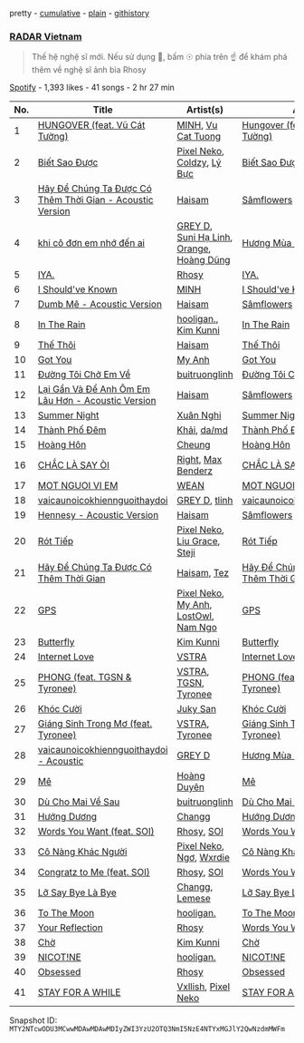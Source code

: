 pretty - [cumulative](/playlists/cumulative/37i9dQZF1DX0dUsjwqfaGM.md) - [plain](/playlists/plain/37i9dQZF1DX0dUsjwqfaGM) - [githistory](https://github.githistory.xyz/mackorone/spotify-playlist-archive/blob/main/playlists/plain/37i9dQZF1DX0dUsjwqfaGM)

### [RADAR Vietnam](https://open.spotify.com/playlist/37i9dQZF1DX0dUsjwqfaGM)

> Thế hệ nghệ sĩ mới\. Nếu sử dụng 📲, bấm ☉ phía trên ☝ để khám phá thêm về nghệ sĩ ảnh bìa Rhosy

[Spotify](https://open.spotify.com/user/spotify) - 1,393 likes - 41 songs - 2 hr 27 min

| No. | Title | Artist(s) | Album | Length |
|---|---|---|---|---|
| 1 | [HUNGOVER \(feat\. Vũ Cát Tường\)](https://open.spotify.com/track/5cxX6mL978HKzOMcGqKD8v) | [MINH](https://open.spotify.com/artist/0RzxSfLRSQmRJ3fFabRMsT), [Vu Cat Tuong](https://open.spotify.com/artist/7yquVKfxBuNFJbG9cy2R8A) | [Hungover \(feat\. Vũ Cát Tường\)](https://open.spotify.com/album/4y3eau8LhHk8VDoDWB7HWQ) | 5:29 |
| 2 | [Biết Sao Được](https://open.spotify.com/track/5oksT9bmSgHN9gaKvmpgXp) | [Pixel Neko](https://open.spotify.com/artist/6lKBdKySIpWUb4tA7hYzU7), [Coldzy](https://open.spotify.com/artist/401ikVSob52311M6Fwnunt), [Lý Bực](https://open.spotify.com/artist/1pqC3oSnMeSmehSgahdji5) | [Biết Sao Được](https://open.spotify.com/album/5Pl9ObSp8EPfkdehTqrTel) | 3:01 |
| 3 | [Hãy Để Chúng Ta Được Có Thêm Thời Gian \- Acoustic Version](https://open.spotify.com/track/1IuQ1QnMRuISpiS7BMjpS7) | [Haisam](https://open.spotify.com/artist/5h0cBKxBX54CqPaQU6tJhk) | [Sâmflowers](https://open.spotify.com/album/4r2sh8ZMxq8yc3qT19bM3m) | 3:51 |
| 4 | [khi cô đơn em nhớ đến ai](https://open.spotify.com/track/3LfiZlWffAqGOAQ6sKjoJP) | [GREY D](https://open.spotify.com/artist/6d0dLenjy5CnR5ZMn2agiV), [Suni Hạ Linh](https://open.spotify.com/artist/4x1fUORHa2EsxrQ6ZzAoQ0), [Orange](https://open.spotify.com/artist/5lAfakPZgxFKgiJD6xAF1G), [Hoàng Dũng](https://open.spotify.com/artist/6OzE2OdvV2tGAxSBsBuZ74) | [Hương Mùa Hè EP.01](https://open.spotify.com/album/7Do6GQrbmkYtOjg1S2HRe3) | 4:29 |
| 5 | [IYA.](https://open.spotify.com/track/3SBP53NRX6Rik4ufPlfrV8) | [Rhosy](https://open.spotify.com/artist/3lL6jMbIkYzyxsXn3TU7GK) | [IYA.](https://open.spotify.com/album/67nTFHJgJjVvQ73BLUjXhJ) | 4:08 |
| 6 | [I Should've Known](https://open.spotify.com/track/2d7BDniXFXApGT1ggmF7BN) | [MINH](https://open.spotify.com/artist/0RzxSfLRSQmRJ3fFabRMsT) | [I Should've Known](https://open.spotify.com/album/2zL7QvM658iVV9rLCsAfbb) | 4:09 |
| 7 | [Dumb Mê \- Acoustic Version](https://open.spotify.com/track/6mR3aPF7A0VoFrm5acTMXq) | [Haisam](https://open.spotify.com/artist/5h0cBKxBX54CqPaQU6tJhk) | [Sâmflowers](https://open.spotify.com/album/4r2sh8ZMxq8yc3qT19bM3m) | 2:30 |
| 8 | [In The Rain](https://open.spotify.com/track/6MbHcqR7IBGUR8cUE9aLS4) | [hooligan.](https://open.spotify.com/artist/4sDsgLXhS6If9HrV2mwuSx), [Kim Kunni](https://open.spotify.com/artist/2OONhLKGZlcgaA9PQ2e64g) | [In The Rain](https://open.spotify.com/album/1HCjPwy3asgEGXF0U1465m) | 3:38 |
| 9 | [Thế Thôi](https://open.spotify.com/track/3q9jkVZnem47J0HdQEK8WM) | [Haisam](https://open.spotify.com/artist/5h0cBKxBX54CqPaQU6tJhk) | [Thế Thôi](https://open.spotify.com/album/246AHh3LvTsa9Nfi4xrrng) | 4:03 |
| 10 | [Got You](https://open.spotify.com/track/28mj6cmfJWSxOCdeNRbyWw) | [My Anh](https://open.spotify.com/artist/3C9BZr3AmjZ89zzcOdkA4i) | [Got You](https://open.spotify.com/album/3UjnX1grSaDSrfGG4NWaM2) | 4:25 |
| 11 | [Đường Tôi Chở Em Về](https://open.spotify.com/track/27F22WcGDyl4Z2KylVJkXL) | [buitruonglinh](https://open.spotify.com/artist/7Cp2hGcriAaDUAWpXnSEwm) | [Đường Tôi Chở Em Về](https://open.spotify.com/album/11usBN9oLbxkDegtx4ilUW) | 4:26 |
| 12 | [Lại Gần Và Để Anh Ôm Em Lâu Hơn \- Acoustic Version](https://open.spotify.com/track/2RG8uz3hvNVAlVvzhVufhi) | [Haisam](https://open.spotify.com/artist/5h0cBKxBX54CqPaQU6tJhk) | [Sâmflowers](https://open.spotify.com/album/4r2sh8ZMxq8yc3qT19bM3m) | 3:24 |
| 13 | [Summer Night](https://open.spotify.com/track/7k7wieI5FG61ZARVV5OT7z) | [Xuân Nghi](https://open.spotify.com/artist/09TbfG9329V26zqpb7IQT5) | [Summer Night](https://open.spotify.com/album/5Cskl93giLfcuwEJzKlvFw) | 2:51 |
| 14 | [Thành Phố Đêm](https://open.spotify.com/track/5DAFdVmVwj2dFddjHSdDQk) | [Khải](https://open.spotify.com/artist/2YJjdbWUlFUPMyveMVft5k), [da/md](https://open.spotify.com/artist/3rfioXxHtUmA66MpuKdozJ) | [Thành Phố Đêm](https://open.spotify.com/album/2IJtIuvzoJdAp45m7oWwUp) | 3:10 |
| 15 | [Hoàng Hôn](https://open.spotify.com/track/0AFGP6yJiakwce0evtrbxd) | [Cheung](https://open.spotify.com/artist/2CYz62cthPQ03xzOFpq683) | [Hoàng Hôn](https://open.spotify.com/album/3Q7A5892DvFaMdONpVhc9k) | 4:10 |
| 16 | [CHẮC LÀ SAY ÒI](https://open.spotify.com/track/798WQMqGeOrfTFepsCF3r7) | [Right](https://open.spotify.com/artist/0hUr8xEtATxbq2OTiJFAP0), [Max Benderz](https://open.spotify.com/artist/0ZDirTwCdmoL4RpbXxiRvj) | [CHẮC LÀ SAY ÒI](https://open.spotify.com/album/6BJ9LUWp8AqbKahQ0TnUZk) | 3:24 |
| 17 | [MOT NGUOI VI EM](https://open.spotify.com/track/6lmJXxTcLTe6bdgwSfTqhO) | [WEAN](https://open.spotify.com/artist/30eFAXoU2kTjJPf2cq80B8) | [MOT NGUOI VI EM](https://open.spotify.com/album/4RdYWBn5Vw5SOYH0A30v1u) | 3:30 |
| 18 | [vaicaunoicokhiennguoithaydoi](https://open.spotify.com/track/25h0TqC9H3BcMA7KjK5nHK) | [GREY D](https://open.spotify.com/artist/6d0dLenjy5CnR5ZMn2agiV), [tlinh](https://open.spotify.com/artist/3diftVOq7aEIebXKkC34oR) | [vaicaunoicokhiennguoithaydoi](https://open.spotify.com/album/5Gu0Ldddj2f6a0q5gitIok) | 3:45 |
| 19 | [Hennesy \- Acoustic Version](https://open.spotify.com/track/5eEBWObr9qNmFoPs2t8ifh) | [Haisam](https://open.spotify.com/artist/5h0cBKxBX54CqPaQU6tJhk) | [Sâmflowers](https://open.spotify.com/album/4r2sh8ZMxq8yc3qT19bM3m) | 3:27 |
| 20 | [Rót Tiếp](https://open.spotify.com/track/5U61WeETed0vWK3HUf8Xr6) | [Pixel Neko](https://open.spotify.com/artist/6lKBdKySIpWUb4tA7hYzU7), [Liu Grace](https://open.spotify.com/artist/5DTQVDm1qjLUoAGC8v85c3), [Steji](https://open.spotify.com/artist/5AnW83Ip0xPJ3Pgn0YWDhd) | [Rót Tiếp](https://open.spotify.com/album/4c4l3zyMSwsDjajgrhJ5dq) | 3:10 |
| 21 | [Hãy Để Chúng Ta Được Có Thêm Thời Gian](https://open.spotify.com/track/1BL5MlpmXKaFrK04HaCw3d) | [Haisam](https://open.spotify.com/artist/5h0cBKxBX54CqPaQU6tJhk), [Tez](https://open.spotify.com/artist/1yWLf9thhwjqScDt6Az4Z9) | [Hãy Để Chúng Ta Được Có Thêm Thời Gian](https://open.spotify.com/album/4tjAKvxiGK7nv1TfDz9aIi) | 3:43 |
| 22 | [GPS](https://open.spotify.com/track/7mSXu1Q76JGPLYolCKp3Xw) | [Pixel Neko](https://open.spotify.com/artist/6lKBdKySIpWUb4tA7hYzU7), [My Anh](https://open.spotify.com/artist/3C9BZr3AmjZ89zzcOdkA4i), [LostOwl](https://open.spotify.com/artist/2nO3NsrkKhV3cBI7X1wYbb), [Nam Ngo](https://open.spotify.com/artist/5rEpvWrgw0tvax27frKVlH) | [GPS](https://open.spotify.com/album/1dabh9kedSOCHQSXE1cYsN) | 3:59 |
| 23 | [Butterfly](https://open.spotify.com/track/5nTjso2cw2TWW25Xe9xzfG) | [Kim Kunni](https://open.spotify.com/artist/2OONhLKGZlcgaA9PQ2e64g) | [Butterfly](https://open.spotify.com/album/30gGngxwhY7usmY8E6uILz) | 4:04 |
| 24 | [Internet Love](https://open.spotify.com/track/2rGCYAabfA63PIzhQm7hVq) | [VSTRA](https://open.spotify.com/artist/2aMo0CYbTieTisS0BlWc59) | [Internet Love](https://open.spotify.com/album/12QGzRlojlxCuKAAjOPKAB) | 3:39 |
| 25 | [PHONG \(feat\. TGSN & Tyronee\)](https://open.spotify.com/track/0ibp5h8QATkvC6P5cO5TUV) | [VSTRA](https://open.spotify.com/artist/2aMo0CYbTieTisS0BlWc59), [TGSN](https://open.spotify.com/artist/2OkxNsNz7QXCBwlME0fSsk), [Tyronee](https://open.spotify.com/artist/04xz9bIBYTIqEpmRvQkfvu) | [PHONG \(feat\. TGSN & Tyronee\)](https://open.spotify.com/album/2miKCUKYhXGekJDx4ZsxiI) | 3:32 |
| 26 | [Khóc Cười](https://open.spotify.com/track/4xBQLlSh6dQrluFORd8muc) | [Juky San](https://open.spotify.com/artist/51wGpVg4Z3lv1IjuZAQjXn) | [Khóc Cười](https://open.spotify.com/album/3sdP4md71lVt7TFXBYEjap) | 3:31 |
| 27 | [Giáng Sinh Trong Mơ \(feat\. Tyronee\)](https://open.spotify.com/track/2I7JvYMAzHFksLzIy6FIfj) | [VSTRA](https://open.spotify.com/artist/2aMo0CYbTieTisS0BlWc59), [Tyronee](https://open.spotify.com/artist/04xz9bIBYTIqEpmRvQkfvu) | [Giáng Sinh Trong Mơ \(feat\. Tyronee\)](https://open.spotify.com/album/3NZDaTcY8YBenGRQ3ZAM0H) | 4:09 |
| 28 | [vaicaunoicokhiennguoithaydoi \- Acoustic](https://open.spotify.com/track/0xi7bCx9m2rgPbCN6Xhlel) | [GREY D](https://open.spotify.com/artist/6d0dLenjy5CnR5ZMn2agiV) | [Hương Mùa Hè EP.01](https://open.spotify.com/album/7Do6GQrbmkYtOjg1S2HRe3) | 3:42 |
| 29 | [Mê](https://open.spotify.com/track/6Rbz4nzR4ytexB7Zx28AmL) | [Hoàng Duyên](https://open.spotify.com/artist/3LbBKYlyMaATS8IIe7HJ0d) | [Mê](https://open.spotify.com/album/48ZqlDgLxU4jjkUGnopIFk) | 3:38 |
| 30 | [Dù Cho Mai Về Sau](https://open.spotify.com/track/4Iz5EWPCAT8jYNk4IpLoll) | [buitruonglinh](https://open.spotify.com/artist/7Cp2hGcriAaDUAWpXnSEwm) | [Dù Cho Mai Về Sau](https://open.spotify.com/album/38rXnQ4McNlZGTA3WNPNc1) | 3:53 |
| 31 | [Hướng Dương](https://open.spotify.com/track/65uxT4ZGe6eOABj1g5V2Fj) | [Changg](https://open.spotify.com/artist/1nX1HVIUo1Zfs3e2v3lFb9) | [Hướng Dương](https://open.spotify.com/album/6sUgmtdrcZRJxRsfbxUxqc) | 3:39 |
| 32 | [Words You Want \(feat\. SOI\)](https://open.spotify.com/track/3VvsQQVICDghw26uFsrs8O) | [Rhosy](https://open.spotify.com/artist/3lL6jMbIkYzyxsXn3TU7GK), [SOI](https://open.spotify.com/artist/5b35BALBqCHvoV4vcbZQ1P) | [Words You Want \(feat\. SOI\)](https://open.spotify.com/album/1Cbw4XP3Kpv2IjH2ZlwZ2Z) | 2:24 |
| 33 | [Cô Nàng Khác Người](https://open.spotify.com/track/0lXtQXwhZImnpjmpze8ykX) | [Pixel Neko](https://open.spotify.com/artist/6lKBdKySIpWUb4tA7hYzU7), [Ngơ](https://open.spotify.com/artist/4RGBKkUyyvsim9vdBKCCkc), [Wxrdie](https://open.spotify.com/artist/1Jmkhzve9TuXHUUWGmpANw) | [Cô Nàng Khác Người](https://open.spotify.com/album/5G0VCs90WtjTJV3CaRBbL1) | 3:06 |
| 34 | [Congratz to Me \(feat\. SOI\)](https://open.spotify.com/track/3jJOt4nfIGU9WzhdBm1TaR) | [Rhosy](https://open.spotify.com/artist/3lL6jMbIkYzyxsXn3TU7GK), [SOI](https://open.spotify.com/artist/5b35BALBqCHvoV4vcbZQ1P) | [Words You Want](https://open.spotify.com/album/4NbdLnwTinHtXolBnSYmNG) | 2:18 |
| 35 | [Lỡ Say Bye Là Bye](https://open.spotify.com/track/0d6dbFvKczX1Us3J7TsMMv) | [Changg](https://open.spotify.com/artist/1nX1HVIUo1Zfs3e2v3lFb9), [Lemese](https://open.spotify.com/artist/0DL9VpY3UsZWQyDOO5Ej2o) | [Lỡ Say Bye Là Bye](https://open.spotify.com/album/3BKiAnPnm2Xn2cWB2uWeE0) | 3:34 |
| 36 | [To The Moon](https://open.spotify.com/track/1CyYcBdukmFjFibDZaDlHc) | [hooligan.](https://open.spotify.com/artist/4sDsgLXhS6If9HrV2mwuSx) | [To The Moon](https://open.spotify.com/album/4UEbczuNRxEy7SGJTrfEBd) | 3:21 |
| 37 | [Your Reflection](https://open.spotify.com/track/2lRcZxRB4xQLEBhyzTauC9) | [Rhosy](https://open.spotify.com/artist/3lL6jMbIkYzyxsXn3TU7GK) | [Words You Want](https://open.spotify.com/album/4NbdLnwTinHtXolBnSYmNG) | 2:29 |
| 38 | [Chờ](https://open.spotify.com/track/4fSCE4KsyubWKT2hvSXmcn) | [Kim Kunni](https://open.spotify.com/artist/2OONhLKGZlcgaA9PQ2e64g) | [Chờ](https://open.spotify.com/album/1t24UniR5p7Pp1iAs0jmo0) | 3:18 |
| 39 | [NICOT!NE](https://open.spotify.com/track/6bHUW6F0VTOHoiXVX7IjHA) | [hooligan.](https://open.spotify.com/artist/4sDsgLXhS6If9HrV2mwuSx) | [NICOT!NE](https://open.spotify.com/album/5y7rMRphWLC64hLb2OUwr8) | 3:44 |
| 40 | [Obsessed](https://open.spotify.com/track/1uCmkKTV9aiMZrVJm1zDoT) | [Rhosy](https://open.spotify.com/artist/3lL6jMbIkYzyxsXn3TU7GK) | [Obsessed](https://open.spotify.com/album/6PiV1ByuZd4o8HUwI83yav) | 2:28 |
| 41 | [STAY FOR A WHILE](https://open.spotify.com/track/3krMz49aQyQny6U65HNHvA) | [Vxllish](https://open.spotify.com/artist/27RxVUWFswWxJaZzF1R3CT), [Pixel Neko](https://open.spotify.com/artist/6lKBdKySIpWUb4tA7hYzU7) | [STAY FOR A WHILE](https://open.spotify.com/album/3kaF1ubPMNkq47EkGptClH) | 3:47 |

Snapshot ID: `MTY2NTcwODU3MCwwMDAwMDAwMDIyZWI3YzU2OTQ3NmI5NzE4NTYxMGJlY2QwNzdmMWFm`
